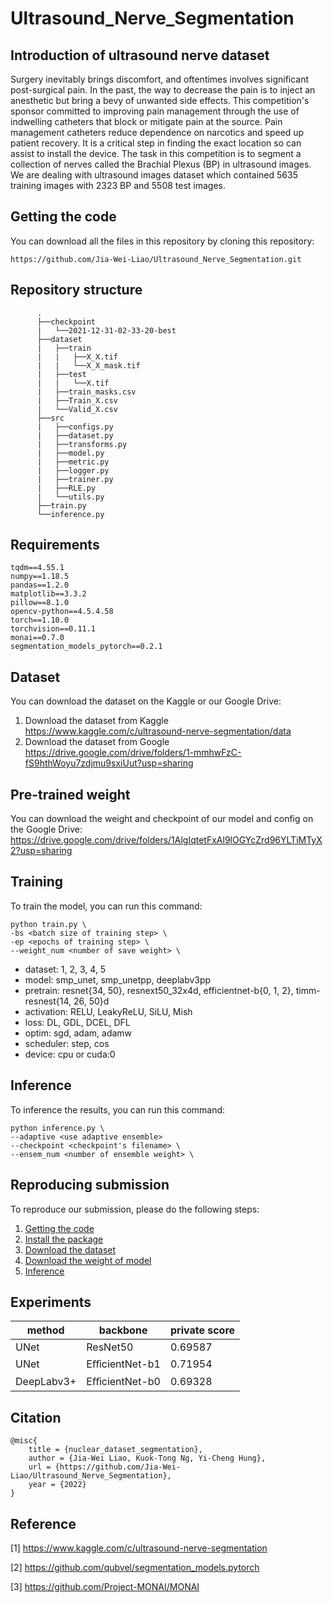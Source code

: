 # Ultrasound_Nerve_Segmentation

## Introduction of ultrasound nerve dataset
Surgery inevitably brings discomfort, and oftentimes involves significant post-surgical pain. In the past, the way to decrease the pain is to inject an anesthetic but bring a bevy of unwanted side effects. This competition's sponsor committed to improving pain management through the use of indwelling catheters that block or mitigate pain at the source. Pain management catheters reduce dependence on narcotics and speed up patient recovery. It is a critical step in finding the exact location 
so can assist to install the device. The task in this competition is to segment a collection of nerves called the Brachial Plexus (BP) in ultrasound images. We are dealing with ultrasound images dataset which contained 5635 training images with 2323 BP and 5508 test images.

## Getting the code
You can download all the files in this repository by cloning this repository:
```
https://github.com/Jia-Wei-Liao/Ultrasound_Nerve_Segmentation.git
```

## Repository structure
```
      .
      ├──checkpoint
      |   └──2021-12-31-02-33-20-best
      ├──dataset
      |   ├──train
      |   |   ├──X_X.tif
      |   |   └──X_X_mask.tif
      |   ├──test
      |   |   └──X.tif
      |   ├──train_masks.csv
      |   ├──Train_X.csv
      |   └──Valid_X.csv
      ├──src
      |   ├──configs.py
      |   ├──dataset.py
      |   ├──transforms.py
      |   ├──model.py
      |   ├──metric.py
      |   ├──logger.py      
      |   ├──trainer.py
      |   ├──RLE.py
      |   └──utils.py
      ├──train.py
      └──inference.py
```

## Requirements
```
tqdm==4.55.1
numpy==1.18.5
pandas==1.2.0
matplotlib==3.3.2
pillow==8.1.0
opencv-python==4.5.4.58
torch==1.10.0
torchvision==0.11.1
monai==0.7.0
segmentation_models_pytorch==0.2.1
```

## Dataset
You can download the dataset on the Kaggle or our Google Drive:
1. Download the dataset from Kaggle  
<https://www.kaggle.com/c/ultrasound-nerve-segmentation/data>
2. Download the dataset from Google  
<https://drive.google.com/drive/folders/1-mmhwFzC-fS9hthWoyu7zdjmu9sxiUut?usp=sharing>


## Pre-trained weight
You can download the weight and checkpoint of our model and config on the Google Drive:
<https://drive.google.com/drive/folders/1AlgIqtetFxAl9lOGYcZrd96YLTiMTyX2?usp=sharing>

## Training
To train the model, you can run this command:
```
python train.py \
-bs <batch size of training step> \
-ep <epochs of training step> \
--weight_num <number of save weight> \
```

- dataset: 1, 2, 3, 4, 5
- model: smp_unet, smp_unetpp, deeplabv3pp
- pretrain: resnet{34, 50}, resnext50_32x4d, efficientnet-b{0, 1, 2}, timm-resnest{14, 26, 50}d
- activation: RELU, LeakyReLU, SiLU, Mish
- loss: DL, GDL, DCEL, DFL
- optim: sgd, adam, adamw
- scheduler: step, cos
- device: cpu or cuda:0


## Inference
To inference the results, you can run this command:
```
python inference.py \
--adaptive <use adaptive ensemble>
--checkpoint <checkpoint's filename> \
--ensem_num <number of ensemble weight> \
```

## Reproducing submission
To reproduce our submission, please do the following steps:
1. [Getting the code](https://github.com/Jia-Wei-Liao/Ultrasound_Nerve_Segmentation/#Getting-the-code)
2. [Install the package](https://github.com/Jia-Wei-Liao/Ultrasound_Nerve_Segmentation/#requirements)
3. [Download the dataset](https://github.com/Jia-Wei-Liao/Ultrasound_Nerve_Segmentation/#dataset)
4. [Download the weight of model](https://github.com/Jia-Wei-Liao/Ultrasound_Nerve_Segmentation/#pre-trained-weight)
5. [Inference](https://github.com/Jia-Wei-Liao/Ultrasound_Nerve_Segmentation/#Inference)

## Experiments
| method       | backbone        | private score |
| ------------ | --------------- | ------------- |
| UNet         | ResNet50        | 0.69587       |
| UNet         | EﬀicientNet-b1  | 0.71954       |
| DeepLabv3+   | EﬀicientNet-b0  | 0.69328       |

## Citation
```
@misc{
    title = {nuclear_dataset_segmentation},
    author = {Jia-Wei Liao, Kuok-Tong Ng, Yi-Cheng Hung},
    url = {https://github.com/Jia-Wei-Liao/Ultrasound_Nerve_Segmentation},
    year = {2022}
}
```

## Reference
[1] https://www.kaggle.com/c/ultrasound-nerve-segmentation  

[2] https://github.com/qubvel/segmentation_models.pytorch  

[3] https://github.com/Project-MONAI/MONAI

